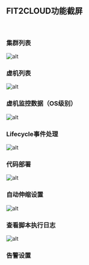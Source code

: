 &nbsp;
## FIT2CLOUD功能截屏
&nbsp;
&nbsp;

### 集群列表

![alt](/images/docs/overview/)

### 虚机列表

![alt](/images/docs/overview/)

### 虚机监控数据（OS级别）

![alt](/images/docs/overview/)

### Lifecycle事件处理

![alt](/images/docs/overview/)

### 代码部署

![alt](/images/docs/overview/)

### 自动伸缩设置

![alt](/images/docs/overview/)

### 查看脚本执行日志

![alt](/images/docs/overview/)

### 告警设置
